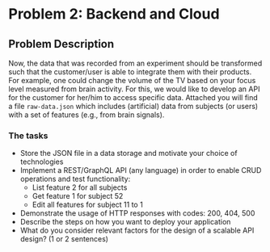 # Problem 2: Backend and Cloud

## Problem Description

Now, the data that was recorded from an experiment should be transformed such that the customer/user
is able to integrate them with their products. For example, one could change the volume of the TV based
on your focus level measured from brain activity. For this, we would like to develop an API for the customer
for her/him to access specific data. Attached you will find a file `raw-data.json` which includes (artificial)
data from subjects (or users) with a set of features (e.g., from brain signals).

### The tasks

- Store the JSON file in a data storage and motivate your choice of technologies
- Implement a REST/GraphQL API (any language) in order to enable CRUD operations and test functionality:
  - List feature 2 for all subjects
  - Get feature 1 for subject 52
  - Edit all features for subject 11 to 1
- Demonstrate the usage of HTTP responses with codes: 200, 404, 500
- Describe the steps on how you want to deploy your application
- What do you consider relevant factors for the design of a scalable API design? (1 or 2 sentences)
